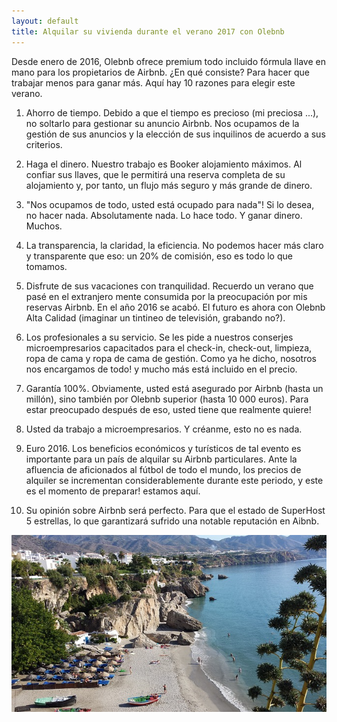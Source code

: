 ```yaml
---
layout: default
title: Alquilar su vivienda durante el verano 2017 con Olebnb
---
```

Desde enero de 2016, Olebnb ofrece premium todo incluido fórmula llave en mano para los propietarios de Airbnb. ¿En qué consiste? Para hacer que trabajar menos para ganar más. Aquí hay 10 razones para elegir este verano.


1. Ahorro de tiempo. Debido a que el tiempo es precioso (mi preciosa ...), no soltarlo para gestionar su anuncio Airbnb. Nos ocupamos de la gestión de sus anuncios y la elección de sus inquilinos de acuerdo a sus criterios.

2. Haga el dinero. Nuestro trabajo es Booker alojamiento máximos. Al confiar sus llaves, que le permitirá una reserva completa de su alojamiento y, por tanto, un flujo más seguro y más grande de dinero.

3. "Nos ocupamos de todo, usted está ocupado para nada"! Si lo desea, no hacer nada. Absolutamente nada. Lo hace todo. Y ganar dinero. Muchos.

4. La transparencia, la claridad, la eficiencia. No podemos hacer más claro y transparente que eso: un 20% de comisión, eso es todo lo que tomamos.

5. Disfrute de sus vacaciones con tranquilidad. Recuerdo un verano que pasé en el extranjero mente consumida por la preocupación por mis reservas Airbnb. En el año 2016 se acabó. El futuro es ahora con Olebnb Alta Calidad (imaginar un tintineo de televisión, grabando no?).

6. Los profesionales a su servicio. Se les pide a nuestros conserjes microempresarios capacitados para el check-in, check-out, limpieza, ropa de cama y ropa de cama de gestión. Como ya he dicho, nosotros nos encargamos de todo! y mucho más está incluido en el precio.

7. Garantía 100%. Obviamente, usted está asegurado por Airbnb (hasta un millón), sino también por Olebnb superior (hasta 10 000 euros). Para estar preocupado después de eso, usted tiene que realmente quiere!

8. Usted da trabajo a microempresarios. Y créanme, esto no es nada.

9. Euro 2016. Los beneficios económicos y turísticos de tal evento es importante para un país de alquilar su Airbnb particulares. Ante la afluencia de aficionados al fútbol de todo el mundo, los precios de alquiler se incrementan considerablemente durante este periodo, y este es el momento de preparar! estamos aquí.

10. Su opinión sobre Airbnb será perfecto. Para que el estado de SuperHost 5 estrellas, lo que garantizará sufrido una notable reputación en Aibnb.


![](/img/6.jpg)